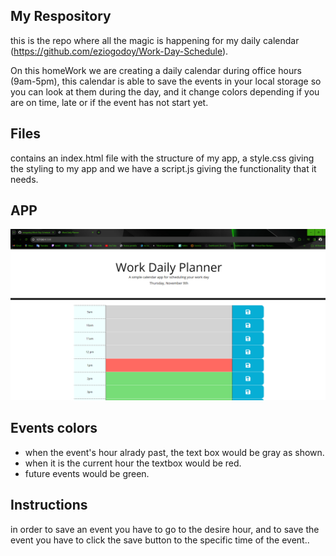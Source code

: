 ## My Respository
this is the repo where all the magic is happening for my daily calendar (https://github.com/eziogodoy/Work-Day-Schedule). 

On this homeWork we are creating a daily calendar during office hours (9am-5pm), this calendar is able to save the events in your local storage so you can look at them during the day, and it change colors depending if you are on time, late or if the event has not start yet.
## Files
contains an index.html file with the structure of my app, a  style.css giving the styling to my app and we have a script.js giving the functionality that it needs.




## APP
![screenshot of the app](./img1.png)
## Events colors
* when the event's hour alrady past, the text box would be gray as shown.
* when it is the current hour the textbox would be red.
* future events would be green.


## Instructions
in order to save an event you have to go to the desire hour, and to save the event you have to click the save button to the specific time of the event..
